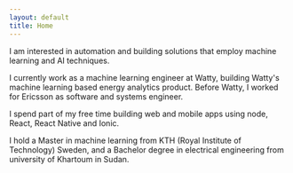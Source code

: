 ```yaml
---
layout: default
title: Home
---
```

I am interested in automation and building solutions that employ machine
learning and AI techniques.

I currently work as a machine learning engineer at Watty, building
Watty's machine learning based energy analytics product. Before
Watty, I worked for Ericsson as software and systems engineer. 

I spend part of my free time building web and mobile apps using node, React, 
React Native and Ionic.

I hold a Master in machine learning from KTH (Royal Institute of
Technology) Sweden, and a Bachelor degree in electrical engineering
from university of Khartoum in Sudan.
